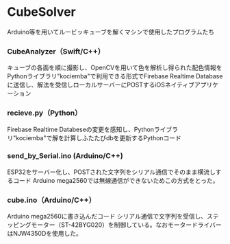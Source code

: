 # CubeSolver
Arduino等を用いてルービッキューブを解くマシンで使用したプログラムたち
### CubeAnalyzer（Swift/C++）
キューブの各面を順に撮影し、OpenCVを用いて色を解析し得られた配色情報をPythonライブラリ"kociemba"で利用できる形式でFirebase Realtime Databaseに送信し、解法を受信しローカルサーバーにPOSTするiOSネイティブアプリケーション

### recieve.py（Python）
Firebase Realtime Databeseの変更を感知し、Pythonライブラリ"kociemba"で解を計算しふたたびdbを更新するPythonコード

### send_by_Serial.ino (Arduino/C++)
ESP32をサーバー化し、POSTされた文字列をシリアル通信でそのまま横流しするコード
Arduino mega2560では無線通信ができないためこの方式をとった。

### cube.ino（Arduino/C++）
Arduino mega2560に書き込んだコード
シリアル通信で文字列を受信し、ステッピングモーター（ST-42BYG020）を制御している。なおモータードライバーはNJW4350Dを使用した。
